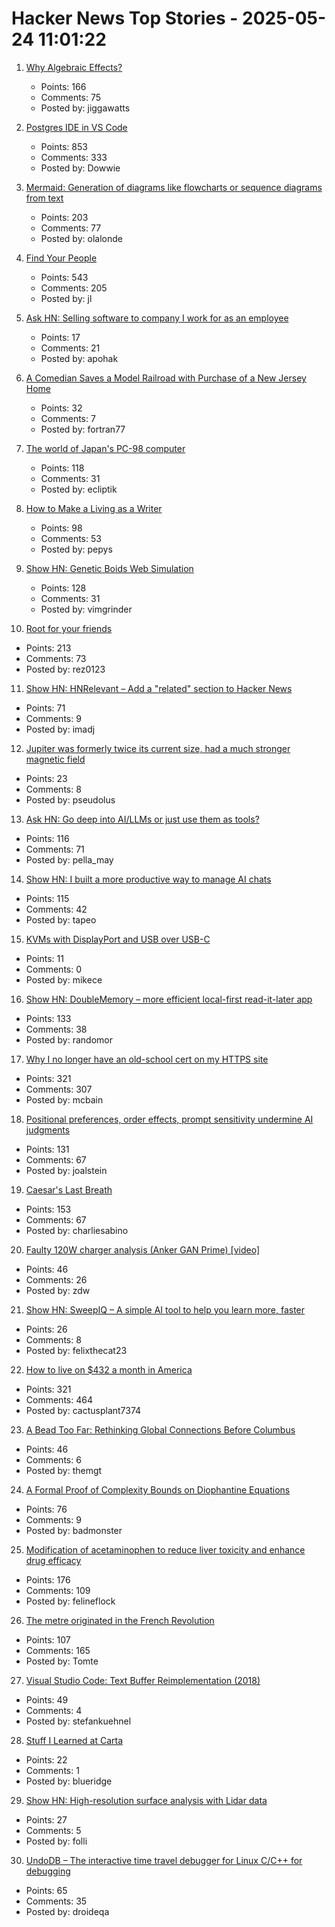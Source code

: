 # Hacker News Top Stories - 2025-05-24 11:01:22

1. [Why Algebraic Effects?](https://antelang.org/blog/why_effects/)
   - Points: 166
   - Comments: 75
   - Posted by: jiggawatts

2. [Postgres IDE in VS Code](https://techcommunity.microsoft.com/blog/adforpostgresql/announcing-a-new-ide-for-postgresql-in-vs-code-from-microsoft/4414648)
   - Points: 853
   - Comments: 333
   - Posted by: Dowwie

3. [Mermaid: Generation of diagrams like flowcharts or sequence diagrams from text](https://github.com/mermaid-js/mermaid)
   - Points: 203
   - Comments: 77
   - Posted by: olalonde

4. [Find Your People](https://foundersatwork.posthaven.com/find-your-people)
   - Points: 543
   - Comments: 205
   - Posted by: jl

5. [Ask HN: Selling software to company I work for as an employee](undefined)
   - Points: 17
   - Comments: 21
   - Posted by: apohak

6. [A Comedian Saves a Model Railroad with Purchase of a New Jersey Home](https://www.wsj.com/lifestyle/model-railroad-james-murray-ac709a96)
   - Points: 32
   - Comments: 7
   - Posted by: fortran77

7. [The world of Japan's PC-98 computer](https://strangecomforts.com/the-strange-world-of-japans-pc-98-computer/)
   - Points: 118
   - Comments: 31
   - Posted by: ecliptik

8. [How to Make a Living as a Writer](https://thewalrus.ca/how-to-make-a-living-as-a-writer/)
   - Points: 98
   - Comments: 53
   - Posted by: pepys

9. [Show HN: Genetic Boids Web Simulation](https://attentionmech.github.io/genetic-boids/)
   - Points: 128
   - Comments: 31
   - Posted by: vimgrinder

10. [Root for your friends](https://josephthacker.com/personal/2025/05/13/root-for-your-friends.html)
   - Points: 213
   - Comments: 73
   - Posted by: rez0123

11. [Show HN: HNRelevant – Add a "related" section to Hacker News](https://github.com/imdj/HNRelevant)
   - Points: 71
   - Comments: 9
   - Posted by: imadj

12. [Jupiter was formerly twice its current size, had a much stronger magnetic field](https://phys.org/news/2025-05-jupiter-current-size-stronger-magnetic.html)
   - Points: 23
   - Comments: 8
   - Posted by: pseudolus

13. [Ask HN: Go deep into AI/LLMs or just use them as tools?](undefined)
   - Points: 116
   - Comments: 71
   - Posted by: pella_may

14. [Show HN: I built a more productive way to manage AI chats](https://contextch.at)
   - Points: 115
   - Comments: 42
   - Posted by: tapeo

15. [KVMs with DisplayPort and USB over USB-C](https://rubenerd.com/kvms-with-displayport-and-usb-over-usb-c/)
   - Points: 11
   - Comments: 0
   - Posted by: mikece

16. [Show HN: DoubleMemory – more efficient local-first read-it-later app](https://doublememory.com)
   - Points: 133
   - Comments: 38
   - Posted by: randomor

17. [Why I no longer have an old-school cert on my HTTPS site](https://rachelbythebay.com/w/2025/05/22/ssl/)
   - Points: 321
   - Comments: 307
   - Posted by: mcbain

18. [Positional preferences, order effects, prompt sensitivity undermine AI judgments](https://www.cip.org/blog/llm-judges-are-unreliable)
   - Points: 131
   - Comments: 67
   - Posted by: joalstein

19. [Caesar's Last Breath](https://charliesabino.com/caesars-last-breath/)
   - Points: 153
   - Comments: 67
   - Posted by: charliesabino

20. [Faulty 120W charger analysis (Anker GAN Prime) [video]](https://www.youtube.com/watch?v=-JV5VGO55-I)
   - Points: 46
   - Comments: 26
   - Posted by: zdw

21. [Show HN: SweepIQ – A simple AI tool to help you learn more, faster](https://www.sweepiq.com)
   - Points: 26
   - Comments: 8
   - Posted by: felixthecat23

22. [How to live on $432 a month in America](https://shagbark.substack.com/p/how-to-live-on-432-a-month-in-america)
   - Points: 321
   - Comments: 464
   - Posted by: cactusplant7374

23. [A Bead Too Far: Rethinking Global Connections Before Columbus](https://peterfrankopan.substack.com/p/a-bead-too-far-rethinking-global)
   - Points: 46
   - Comments: 6
   - Posted by: themgt

24. [A Formal Proof of Complexity Bounds on Diophantine Equations](https://arxiv.org/abs/2505.16963)
   - Points: 76
   - Comments: 9
   - Posted by: badmonster

25. [Modification of acetaminophen to reduce liver toxicity and enhance drug efficacy](https://www.societyforscience.org/regeneron-sts/2025-student-finalists/chloe-lee/)
   - Points: 176
   - Comments: 109
   - Posted by: felineflock

26. [The metre originated in the French Revolution](https://www.abc.net.au/news/science/2025-05-20/metre-treaty-anniversary-metric-system-measurement-metrology/105302024)
   - Points: 107
   - Comments: 165
   - Posted by: Tomte

27. [Visual Studio Code: Text Buffer Reimplementation (2018)](https://code.visualstudio.com/blogs/2018/03/23/text-buffer-reimplementation)
   - Points: 49
   - Comments: 4
   - Posted by: stefankuehnel

28. [Stuff I Learned at Carta](https://lethain.com/stuff-learned-at-carta/)
   - Points: 22
   - Comments: 1
   - Posted by: blueridge

29. [Show HN: High-resolution surface analysis with Lidar data](https://github.com/r-follador/delta-relief)
   - Points: 27
   - Comments: 5
   - Posted by: folli

30. [UndoDB – The interactive time travel debugger for Linux C/C++ for debugging](https://undo.io/)
   - Points: 65
   - Comments: 35
   - Posted by: droideqa

